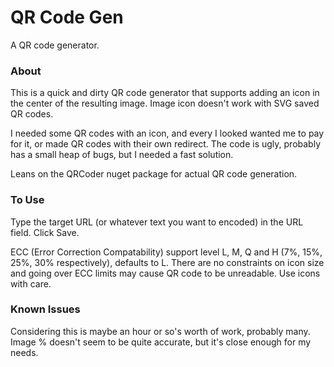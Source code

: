 # QR Code Gen
A QR code generator.

  ### About
  This is a quick and dirty QR code generator that supports adding an icon in the center of the resulting image.
  Image icon doesn't work with SVG saved QR codes.

  I needed some QR codes with an icon, and every I looked wanted me to pay for it, or made QR codes with their own redirect.
  The code is ugly, probably has a small heap of bugs, but I needed a fast solution.

  Leans on the QRCoder nuget package for actual QR code generation.
 
  ### To Use
  Type the target URL (or whatever text you want to encoded) in the URL field.  Click Save.
  
  ECC (Error Correction Compatability) support level L, M, Q and H (7%, 15%, 25%, 30% respectively), defaults to L.
  There are no constraints on icon size and going over ECC limits may cause QR code to be unreadable.
  Use icons with care.
  
  ### Known Issues
  Considering this is maybe an hour or so's worth of work, probably many.
  Image % doesn't seem to be quite accurate, but it's close enough for my needs.
  
  
